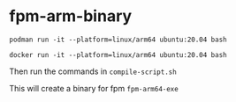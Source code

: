# fpm-arm-binary

```
podman run -it --platform=linux/arm64 ubuntu:20.04 bash
```


```
docker run -it --platform=linux/arm64 ubuntu:20.04 bash
```

Then run the commands in `compile-script.sh`

This will create a binary for fpm `fpm-arm64-exe`